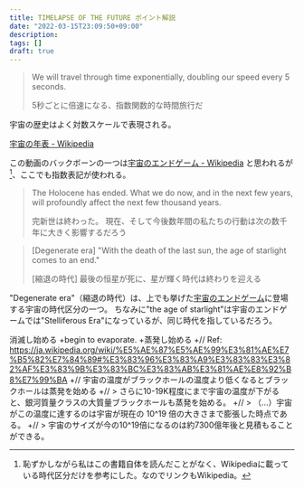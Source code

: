 ```yaml
---
title: TIMELAPSE OF THE FUTURE ポイント解説
date: "2022-03-15T23:09:50+09:00"
description:
tags: []
draft: true
---
```


> We will travel through time exponentially, doubling our speed every 5 seconds.
>
> 5秒ごとに倍速になる、指数関数的な時間旅行だ

宇宙の歴史はよく対数スケールで表現される。

[宇宙の年表 - Wikipedia](https://ja.wikipedia.org/wiki/%E5%AE%87%E5%AE%99%E3%81%AE%E5%B9%B4%E8%A1%A8)

この動画のバックボーンの一つは[宇宙のエンドゲーム - Wikipedia](https://ja.wikipedia.org/wiki/%E5%AE%87%E5%AE%99%E3%81%AE%E3%82%A8%E3%83%B3%E3%83%89%E3%82%B2%E3%83%BC%E3%83%A0)
と思われるが[^1]、ここでも指数表記が使われる。

[^1]: 恥ずかしながら私はこの書籍自体を読んだことがなく、Wikipediaに載っている時代区分だけを参考にした。なのでリンクもWikipedia。


> The Holocene has ended.
> What we do now, and in the next few years, will profoundly affect the next few thousand years.
>
> 完新世は終わった。
> 現在、そして今後数年間の私たちの行動は次の数千年に大きく影響するだろう

<!-- TODO -->

> [Degenerate era]
> "With the death of the last sun, the age of starlight comes to an end."
>
> [縮退の時代]
> 最後の恒星が死に、星が輝く時代は終わりを迎える

"Degenerate era"（縮退の時代）は、上でも挙げた[宇宙のエンドゲーム](https://ja.wikipedia.org/wiki/%E5%AE%87%E5%AE%99%E3%81%AE%E3%82%A8%E3%83%B3%E3%83%89%E3%82%B2%E3%83%BC%E3%83%A0)に登場する宇宙の時代区分の一つ。
ちなみに"the age of starlight"は宇宙のエンドゲームでは"Stelliferous Era"になっているが、同じ時代を指しているだろう。




 消滅し始める
+begin to evaporate.
+蒸発し始める
+// Ref: https://ja.wikipedia.org/wiki/%E5%AE%87%E5%AE%99%E3%81%AE%E7%B5%82%E7%84%89#%E3%83%96%E3%83%A9%E3%83%83%E3%82%AF%E3%83%9B%E3%83%BC%E3%83%AB%E3%81%AE%E8%92%B8%E7%99%BA
+// 宇宙の温度がブラックホールの温度より低くなるとブラックホールは蒸発を始める
+// > さらに10-19K程度にまで宇宙の温度が下がると、銀河質量クラスの大質量ブラックホールも蒸発を始める。
+// > （...）宇宙がこの温度に達するのは宇宙が現在の 10^19 倍の大きさまで膨張した時点である。
+// > 宇宙のサイズが今の10^19倍になるのは約7300億年後と見積もることができる。
